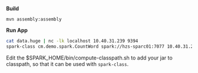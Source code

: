 
**Build**

`mvn assembly:assembly`

**Run App**

```bash
cat data.huge | nc -lk localhost 10.40.31.239 9394
spark-class cm.demo.spark.CountWord spark://hzs-sparc01:7077 10.40.31.239 9394
```

Edit the $SPARK_HOME/bin/compute-classpath.sh to add your jar to classpath, so that it can be used with `spark-class`.
